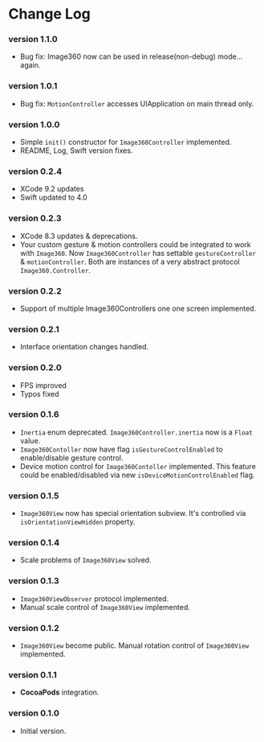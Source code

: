 # Change Log

### version 1.1.0
- Bug fix: Image360 now can be used in release(non-debug) mode... again.

### version 1.0.1
- Bug fix: `MotionController` accesses UIApplication on main thread only.

### version 1.0.0
- Simple `init()` constructor for `Image360Controller` implemented.
- README, Log, Swift version fixes.

### version 0.2.4
- XCode 9.2 updates
- Swift updated to 4.0

### version 0.2.3
 - XCode 8.3 updates & deprecations.
 - Your custom gesture & motion controllers could be integrated to work with `Image360`. Now `Image360Controller` has settable `gestureController` & `motionController`. Both are instances of a very abstract protocol `Image360.Controller`.

### version 0.2.2
 - Support of multiple Image360Controllers one one screen implemented.

### version 0.2.1
 - Interface orientation changes handled.

### version 0.2.0
 - FPS improved
 - Typos fixed

### version 0.1.6
 - `Inertia` enum deprecated. `Image360Controller.inertia` now is a `Float` value.
 - `Image360Contoller` now have flag `isGestureControlEnabled` to enable/disable gesture control.
 - Device motion control for `Image360Contoller` implemented. This feature could be enabled/disabled via new `isDeviceMotionControlEnabled` flag.

### version 0.1.5
 - `Image360View` now has special orientation subview. It's controlled via `isOrientationViewHidden` property.

### version 0.1.4
 - Scale problems of `Image360View` solved.

### version 0.1.3
 - `Image360ViewObserver` protocol implemented.
 - Manual scale control of `Image360View` implemented.

### version 0.1.2
 - `Image360View` become public. Manual rotation control of `Image360View` implemented.

### version 0.1.1
 - **CocoaPods** integration.

### version 0.1.0
 - Initial version.

